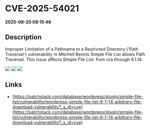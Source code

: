 # CVE-2025-54021

**2025-08-20 08:15:46**

## Description
Improper Limitation of a Pathname to a Restricted Directory ('Path Traversal') vulnerability in Mitchell Bennis Simple File List allows Path Traversal. This issue affects Simple File List: from n/a through 6.1.14.

![](https://img.shields.io/static/v1?label=Score&message=7.5&color=red)
![](https://img.shields.io/static/v1?label=Severity&message=HIGH&color=red)
![](https://img.shields.io/static/v1?label=CWE&message=Traversal&color=green)

## Links
- [https://patchstack.com/database/wordpress/plugin/simple-file-list/vulnerability/wordpress-simple-file-list-6-1-14-arbitrary-file-download-vulnerability?_s_id=cve](https://patchstack.com/database/wordpress/plugin/simple-file-list/vulnerability/wordpress-simple-file-list-6-1-14-arbitrary-file-download-vulnerability?_s_id=cve)
